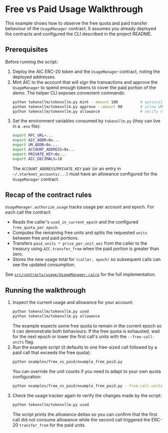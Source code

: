 # Free vs Paid Usage Walkthrough

This example shows how to observe the free quota and paid transfer behaviour of the `UsageManager` contract. It assumes you already deployed the contracts and configured the CLI described in the project README.

## Prerequisites

Before running the script:

1. Deploy the AIC ERC-20 token and the `UsageManager` contract, noting the deployed addresses.
2. Mint AIC to the account that will sign the transactions and approve the `UsageManager` to spend enough tokens to cover the paid portion of the demo. The helper CLI exposes convenient commands:
   ```bash
   python tokenxllm/tokenxllm.py mint --amount 100          # optional, only owner can mint
   python tokenxllm/tokenxllm.py approve --amount 90        # allow UM to pull 90 AIC (wei)
   python tokenxllm/tokenxllm.py allowance                  # verify the allowance in wei and tokens
   ```
3. Set the environment variables consumed by `tokenxllm.py` (they can live in a `.env` file):
   ```bash
   export RPC_URL=...
   export AIC_ADDR=0x...
   export UM_ADDR=0x...
   export ACCOUNT_ADDRESS=0x...
   export PRIVATE_KEY=0x...
   export AIC_DECIMALS=18
   ```
   The `ACCOUNT_ADDRESS`/`PRIVATE_KEY` pair (or an entry in `~/.starknet_accounts/...`) must have an allowance configured for the `UsageManager` contract.

## Recap of the contract rules

`UsageManager.authorize_usage` tracks usage per account and epoch. For each call the contract:

- Reads the caller's `used_in_current_epoch` and the configured `free_quota_per_epoch`.
- Computes the remaining free units and splits the requested `units` between free and paid portions.
- Transfers `paid_units * price_per_unit_wei` from the caller to the treasury using `AIC.transfer_from` when the paid portion is greater than zero.
- Stores the new usage total for `(caller, epoch)` so subsequent calls can see the updated consumption.

See [`src/contracts/usage/UsageManager.cairo`](../../tokenxllm/src/contracts/usage/UsageManager.cairo) for the full implementation.

## Running the walkthrough

1. Inspect the current usage and allowance for your account:
   ```bash
   python tokenxllm/tokenxllm.py used
   python tokenxllm/tokenxllm.py allowance
   ```
   The example expects some free quota to remain in the current epoch so it can demonstrate both behaviours. If the free quota is exhausted, wait for the next epoch or lower the first call's units with the `--free-call-units` flag.
2. Run the example script (it defaults to one free-sized call followed by a paid call that exceeds the free quota):
   ```bash
   python examples/free_vs_paid/example_free_paid.py
   ```
   You can override the unit counts if you need to adapt to your own quota configuration:
   ```bash
   python examples/free_vs_paid/example_free_paid.py --free-call-units 500 --paid-call-units 2500
   ```
3. Check the usage tracker again to verify the changes made by the script:
   ```bash
   python tokenxllm/tokenxllm.py used
   ```
   The script prints the allowance deltas so you can confirm that the first call did not consume allowance while the second call triggered the ERC-20 `transfer_from` for the paid units.

